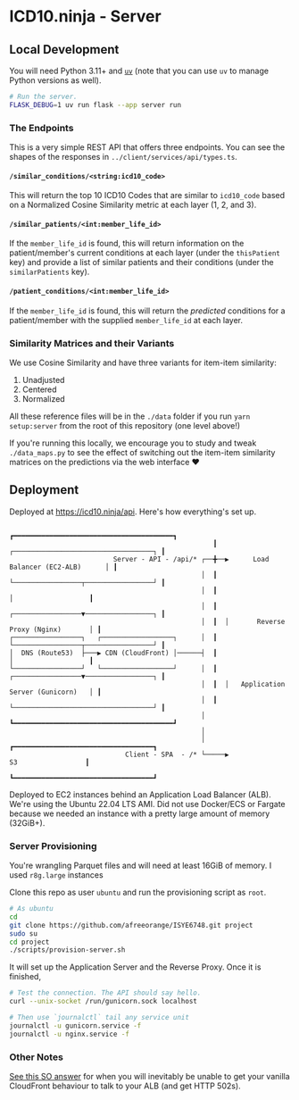 # ICD10.ninja - Server

## Local Development

You will need Python 3.11+ and [`uv`](https://docs.astral.sh/uv/) (note that you can use `uv` to manage Python versions as well).

```bash
# Run the server.
FLASK_DEBUG=1 uv run flask --app server run
```

### The Endpoints

This is a very simple REST API that offers three endpoints. You can see the shapes of the responses in `../client/services/api/types.ts`.

#### `/similar_conditions/<string:icd10_code>`

This will return the top 10 ICD10 Codes that are similar to `icd10_code` based on a Normalized Cosine Similarity metric at each layer (1, 2, and 3).

#### `/similar_patients/<int:member_life_id>`

If the `member_life_id` is found, this will return information on the patient/member's current conditions at each layer (under the `thisPatient` key) and provide a list of similar patients and their conditions (under the `similarPatients` key).

#### `/patient_conditions/<int:member_life_id>`

If the `member_life_id` is found, this will return the _predicted_ conditions for a patient/member with the supplied `member_life_id` at each layer.

### Similarity Matrices and their Variants

We use Cosine Similarity and have three variants for item-item similarity:

1. Unadjusted
2. Centered
3. Normalized

All these reference files will be in the `./data` folder if you run `yarn setup:server` from the root of this repository (one level above!)

If you're running this locally, we encourage you to study and tweak `./data_maps.py` to see the effect of switching out the item-item similarity matrices on the predictions via the web interface ❤️

## Deployment

Deployed at https://icd10.ninja/api. Here's how everything's set up.

```
                                                   ┏━━━━━━━━━━━━━━━━━━━━━━━━━━━━━━━━━━━━━━━━┓
                                                   ┃  ┌───────────────────────────────────┐ ┃
                          Server - API - /api/* ┌──╋──▶      Load Balancer (EC2-ALB)      │ ┃
                                                │  ┃  └─────────────────┬─────────────────┘ ┃
                                                │  ┃                    │                   ┃
                                                │  ┃  ┌─────────────────▼─────────────────┐ ┃
                                                │  ┃  │       Reverse Proxy (Nginx)       │ ┃
┌─────────────────┐   ┌──────────────────┐      │  ┃  └─────────────────┬─────────────────┘ ┃
│  DNS (Route53)  ├───▶ CDN (CloudFront) │──────┤  ┃                    │                   ┃
└─────────────────┘   └──────────────────┘      │  ┃  ┌─────────────────▼─────────────────┐ ┃
                                                │  ┃  │   Application Server (Gunicorn)   │ ┃
                                                │  ┃  └───────────────────────────────────┘ ┃
                                                │  ┗━━━━━━━━━━━━━━━━━━━━━━━━━━━━━━━━━━━━━━━━┛
                                                │
                                                │     ┏━━━━━━━━━━━━━━━━━━━━━━━━━━━━━━━━━━━┓
                             Client - SPA  - /* └─────▶                S3                 ┃
                                                      ┗━━━━━━━━━━━━━━━━━━━━━━━━━━━━━━━━━━━┛
```

Deployed to EC2 instances behind an Application Load Balancer (ALB). We're using the Ubuntu 22.04 LTS AMI. Did not use Docker/ECS or Fargate because we needed an instance with a pretty large amount of memory (32GiB+).

### Server Provisioning

You're wrangling Parquet files and will need at least 16GiB of memory. I used `r8g.large` instances

Clone this repo as user `ubuntu` and run the provisioning script as `root`.

```bash
# As ubuntu
cd
git clone https://github.com/afreeorange/ISYE6748.git project
sudo su
cd project
./scripts/provision-server.sh
```

It will set up the Application Server and the Reverse Proxy. Once it is finished,

```bash
# Test the connection. The API should say hello.
curl --unix-socket /run/gunicorn.sock localhost

# Then use `journalctl` tail any service unit
journalctl -u gunicorn.service -f
journalctl -u nginx.service -f
```

### Other Notes

[See this SO answer](https://stackoverflow.com/a/75672806) for when you will inevitably be unable to get your vanilla CloudFront behaviour to talk to your ALB (and get HTTP 502s).
